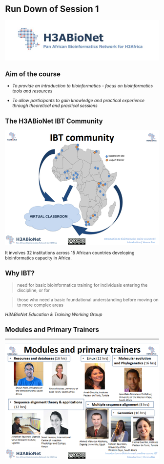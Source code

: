 # Run Down of Session 1
![](IBT_introduction_part1.png)


## Aim of the course
* *To provide an introduction to bioinformatics - focus on bioinformatics tools
and resources*

* *To allow participants to gain knowledge and practical experience through theoretical
and practical sessions*

## The H3ABioNet IBT Community
![](IBT_Community.png)

It involves 32 institutions across 15 African countries developing bioinformatics 
capacity in Africa.

## Why IBT?
> need for basic bioinformatics training for individuals entering the discipline, or for

> those who need a basic foundational understanding before moving on to more complex areas

*H3ABioNet Education & Training Working Group*

## Modules and Primary Trainers
---
![](modules&trainers.png)


